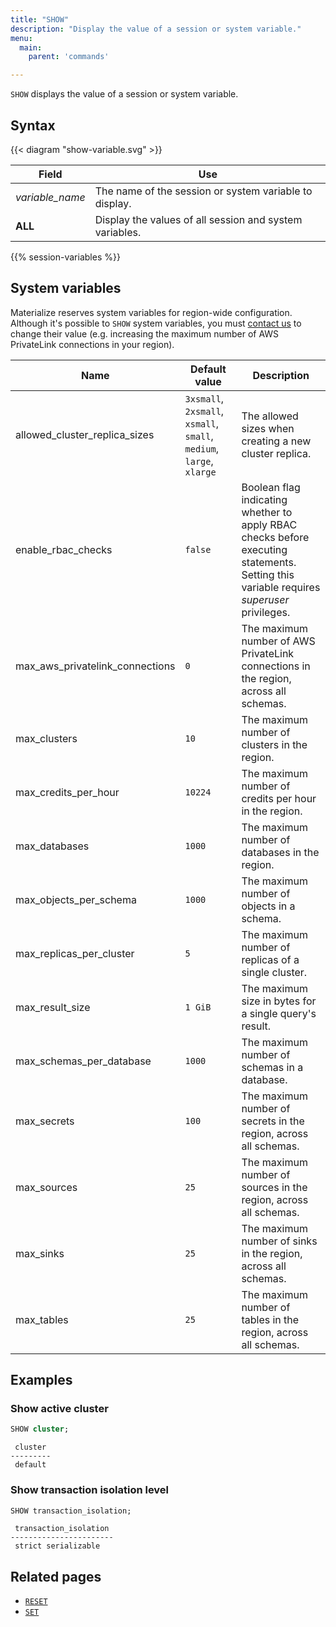 ```yaml
---
title: "SHOW"
description: "Display the value of a session or system variable."
menu:
  main:
    parent: 'commands'

---
```


`SHOW` displays the value of a session or system variable.

## Syntax

{{< diagram "show-variable.svg" >}}

Field                  | Use
-----------------------|-----
_variable&lowbar;name_ | The name of the session or system variable to display.
**ALL**                | Display the values of all session and system variables.

{{% session-variables %}}

## System variables

Materialize reserves system variables for region-wide configuration. Although it's possible to `SHOW` system variables, you must [contact us](https://materialize.com/contact/) to change their value (e.g. increasing the maximum number of AWS PrivateLink connections in your region).

Name                                        | Default value                                                        | Description   |
--------------------------------------------|----------------------------------------------------------------------|---------------|
allowed_cluster_replica_sizes               | `3xsmall`, `2xsmall`, `xsmall`, `small`, `medium`, `large`, `xlarge` | The allowed sizes when creating a new cluster replica.
enable_rbac_checks                          | `false`                                                              | Boolean flag indicating whether to apply RBAC checks before executing statements. Setting this variable requires _superuser_ privileges.
max_aws_privatelink_connections             | `0`                                                                  | The maximum number of AWS PrivateLink connections in the region, across all schemas.
max_clusters                                | `10`                                                                 | The maximum number of clusters in the region.
max_credits_per_hour                        | `10224`                                                              | The maximum number of credits per hour in the region.
max_databases                               | `1000`                                                               | The maximum number of databases in the region.
max_objects_per_schema                      | `1000`                                                               | The maximum number of objects in a schema.
max_replicas_per_cluster                    | `5`                                                                  | The maximum number of replicas of a single cluster.
max_result_size                             | `1 GiB`                                                              | The maximum size in bytes for a single query's result.
max_schemas_per_database                    | `1000`                                                               | The maximum number of schemas in a database.
max_secrets                                 | `100`                                                                | The maximum number of secrets in the region, across all schemas.
max_sources                                 | `25`                                                                 | The maximum number of sources in the region, across all schemas.
max_sinks                                   | `25`                                                                 | The maximum number of sinks in the region, across all schemas.
max_tables                                  | `25`                                                                 | The maximum number of tables in the region, across all schemas.

## Examples

### Show active cluster

```sql
SHOW cluster;
```
```
 cluster
---------
 default
```

### Show transaction isolation level

```sql
SHOW transaction_isolation;
```
```
 transaction_isolation
-----------------------
 strict serializable
```

## Related pages

- [`RESET`](../reset)
- [`SET`](../set)
